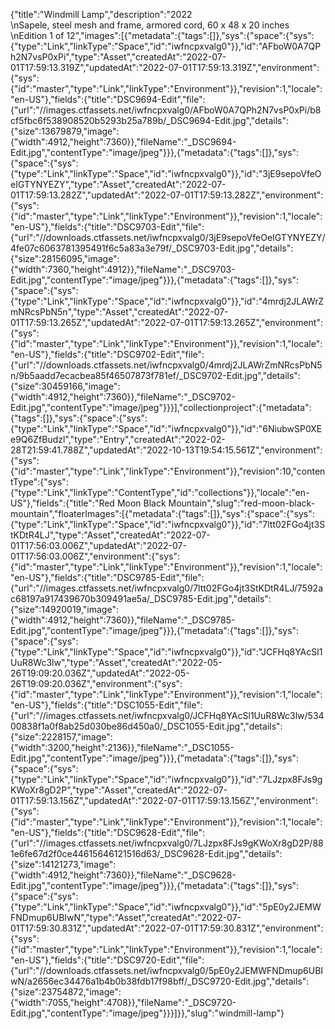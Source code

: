{"title":"Windmill Lamp","description":"2022<br>\nSapele, steel mesh and frame, armored cord, 60 x 48 x 20 inches <br>\nEdition 1 of 12","images":[{"metadata":{"tags":[]},"sys":{"space":{"sys":{"type":"Link","linkType":"Space","id":"iwfncpxvalg0"}},"id":"AFboW0A7QPh2N7vsP0xPi","type":"Asset","createdAt":"2022-07-01T17:59:13.319Z","updatedAt":"2022-07-01T17:59:13.319Z","environment":{"sys":{"id":"master","type":"Link","linkType":"Environment"}},"revision":1,"locale":"en-US"},"fields":{"title":"DSC9694-Edit","file":{"url":"//images.ctfassets.net/iwfncpxvalg0/AFboW0A7QPh2N7vsP0xPi/b8cf5fbc6f538908520b5293b25a789b/_DSC9694-Edit.jpg","details":{"size":13679879,"image":{"width":4912,"height":7360}},"fileName":"_DSC9694-Edit.jpg","contentType":"image/jpeg"}}},{"metadata":{"tags":[]},"sys":{"space":{"sys":{"type":"Link","linkType":"Space","id":"iwfncpxvalg0"}},"id":"3jE9sepoVfeOeIGTYNYEZY","type":"Asset","createdAt":"2022-07-01T17:59:13.282Z","updatedAt":"2022-07-01T17:59:13.282Z","environment":{"sys":{"id":"master","type":"Link","linkType":"Environment"}},"revision":1,"locale":"en-US"},"fields":{"title":"DSC9703-Edit","file":{"url":"//downloads.ctfassets.net/iwfncpxvalg0/3jE9sepoVfeOeIGTYNYEZY/4fe07c6063781395491f6c5a83a3e79f/_DSC9703-Edit.jpg","details":{"size":28156095,"image":{"width":7360,"height":4912}},"fileName":"_DSC9703-Edit.jpg","contentType":"image/jpeg"}}},{"metadata":{"tags":[]},"sys":{"space":{"sys":{"type":"Link","linkType":"Space","id":"iwfncpxvalg0"}},"id":"4mrdj2JLAWrZmNRcsPbN5n","type":"Asset","createdAt":"2022-07-01T17:59:13.265Z","updatedAt":"2022-07-01T17:59:13.265Z","environment":{"sys":{"id":"master","type":"Link","linkType":"Environment"}},"revision":1,"locale":"en-US"},"fields":{"title":"DSC9702-Edit","file":{"url":"//downloads.ctfassets.net/iwfncpxvalg0/4mrdj2JLAWrZmNRcsPbN5n/9b5aadd7ecacbea85f46507873f781ef/_DSC9702-Edit.jpg","details":{"size":30459166,"image":{"width":4912,"height":7360}},"fileName":"_DSC9702-Edit.jpg","contentType":"image/jpeg"}}}],"collectionproject":{"metadata":{"tags":[]},"sys":{"space":{"sys":{"type":"Link","linkType":"Space","id":"iwfncpxvalg0"}},"id":"6NiubwSP0XEe9Q6ZfBudzl","type":"Entry","createdAt":"2022-02-28T21:59:41.788Z","updatedAt":"2022-10-13T19:54:15.561Z","environment":{"sys":{"id":"master","type":"Link","linkType":"Environment"}},"revision":10,"contentType":{"sys":{"type":"Link","linkType":"ContentType","id":"collections"}},"locale":"en-US"},"fields":{"title":"Red Moon Black Mountain","slug":"red-moon-black-mountain","floaterImages":[{"metadata":{"tags":[]},"sys":{"space":{"sys":{"type":"Link","linkType":"Space","id":"iwfncpxvalg0"}},"id":"7ltt02FGo4jt3StKDtR4LJ","type":"Asset","createdAt":"2022-07-01T17:56:03.006Z","updatedAt":"2022-07-01T17:56:03.006Z","environment":{"sys":{"id":"master","type":"Link","linkType":"Environment"}},"revision":1,"locale":"en-US"},"fields":{"title":"DSC9785-Edit","file":{"url":"//images.ctfassets.net/iwfncpxvalg0/7ltt02FGo4jt3StKDtR4LJ/7592ac68197a917439670b309491ae5a/_DSC9785-Edit.jpg","details":{"size":14920019,"image":{"width":4912,"height":7360}},"fileName":"_DSC9785-Edit.jpg","contentType":"image/jpeg"}}},{"metadata":{"tags":[]},"sys":{"space":{"sys":{"type":"Link","linkType":"Space","id":"iwfncpxvalg0"}},"id":"JCFHq8YAcSl1UuR8Wc3lw","type":"Asset","createdAt":"2022-05-26T19:09:20.036Z","updatedAt":"2022-05-26T19:09:20.036Z","environment":{"sys":{"id":"master","type":"Link","linkType":"Environment"}},"revision":1,"locale":"en-US"},"fields":{"title":"DSC1055-Edit","file":{"url":"//images.ctfassets.net/iwfncpxvalg0/JCFHq8YAcSl1UuR8Wc3lw/53400838f1a0f8ab25d030be86d450a0/_DSC1055-Edit.jpg","details":{"size":2228157,"image":{"width":3200,"height":2136}},"fileName":"_DSC1055-Edit.jpg","contentType":"image/jpeg"}}},{"metadata":{"tags":[]},"sys":{"space":{"sys":{"type":"Link","linkType":"Space","id":"iwfncpxvalg0"}},"id":"7LJzpx8FJs9gKWoXr8gD2P","type":"Asset","createdAt":"2022-07-01T17:59:13.156Z","updatedAt":"2022-07-01T17:59:13.156Z","environment":{"sys":{"id":"master","type":"Link","linkType":"Environment"}},"revision":1,"locale":"en-US"},"fields":{"title":"DSC9628-Edit","file":{"url":"//images.ctfassets.net/iwfncpxvalg0/7LJzpx8FJs9gKWoXr8gD2P/881e6fe67d2f0ce44615646121516d63/_DSC9628-Edit.jpg","details":{"size":14121273,"image":{"width":4912,"height":7360}},"fileName":"_DSC9628-Edit.jpg","contentType":"image/jpeg"}}},{"metadata":{"tags":[]},"sys":{"space":{"sys":{"type":"Link","linkType":"Space","id":"iwfncpxvalg0"}},"id":"5pE0y2JEMWFNDmup6UBIwN","type":"Asset","createdAt":"2022-07-01T17:59:30.831Z","updatedAt":"2022-07-01T17:59:30.831Z","environment":{"sys":{"id":"master","type":"Link","linkType":"Environment"}},"revision":1,"locale":"en-US"},"fields":{"title":"DSC9720-Edit","file":{"url":"//downloads.ctfassets.net/iwfncpxvalg0/5pE0y2JEMWFNDmup6UBIwN/a2656ec34476a1b4b0b38fdb17f98bff/_DSC9720-Edit.jpg","details":{"size":23754872,"image":{"width":7055,"height":4708}},"fileName":"_DSC9720-Edit.jpg","contentType":"image/jpeg"}}}]}},"slug":"windmill-lamp"}